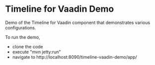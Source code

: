 # Timeline for Vaadin Demo

Demo of the Timeline for Vaadin component that demonstrates various configurations.

To run the demo, 
* clone the code
* execute "mvn jetty:run"
* navigate to http://localhost:8090/timeline-vaadin-demo/app/